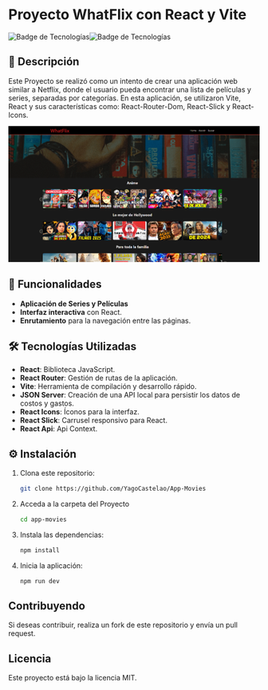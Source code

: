 # Proyecto WhatFlix con React y Vite

![Badge de Tecnologías](https://img.shields.io/badge/React-v18-blue?style=flat-square&logo=react)![Badge de Tecnologías](https://img.shields.io/badge/Vite-v4-purple?style=flat-square&logo=vite)

## 🚀 Descripción
Este Proyecto se realizó como un intento de crear una aplicación web similar a Netflix, donde el usuario pueda encontrar una lista de películas y series, separadas por categorías. En esta aplicación, se utilizaron Vite, React y sus características como: React-Router-Dom, React-Slick y React-Icons.

![Captura del Proyecto](./WhatFlix.png)

## 🌟 Funcionalidades
- **Aplicación de Series y Películas**
- **Interfaz interactiva** con React.
- **Enrutamiento** para la navegación entre las páginas.

## 🛠️ Tecnologías Utilizadas
- **React**: Biblioteca JavaScript.
- **React Router**: Gestión de rutas de la aplicación.
- **Vite**: Herramienta de compilación y desarrollo rápido.
- **JSON Server**: Creación de una API local para persistir los datos de costos y gastos.
- **React Icons**: Íconos para la interfaz.
- **React Slick**: Carrusel responsivo para React.
- **React Api**: Api Context.
 
## ⚙️ Instalación
1. Clona este repositorio:
   ```bash
   git clone https://github.com/YagoCastelao/App-Movies
   
2. Acceda a la carpeta del Proyecto
   ```bash
   cd app-movies
   
3. Instala las dependencias:
   ```bash
   npm install

4. Inicia la aplicación:
   ```bash
   npm run dev

## Contribuyendo
Si deseas contribuir, realiza un fork de este repositorio y envía un pull request.

## Licencia
Este proyecto está bajo la licencia MIT.

